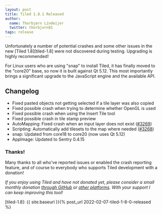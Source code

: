 ```yaml
---
layout: post
title: Tiled 1.8.1 Released
author:
  name: Thorbjørn Lindeijer
  twitter: thorbjorn81
tags: release
---
```


Unfortunately a number of potential crashes and some other issues in the new
[Tiled 1.8][tiled-1.8] were not discovered during testing. Upgrading is highly
recommended!

For Linux users who are using "snap" to install Tiled, it has finally moved to
the "core20" base, so now it is built against Qt 5.12. This most importantly
brings a significant upgrade to the JavaScript engine and the available API.

Changelog
---------

* Fixed pasted objects not getting selected if a tile layer was also copied
* Fixed possible crash when trying to determine whether OpenGL is used
* Fixed possible crash when using the Insert Tile tool
* Fixed possible crash in tile stamp preview
* AutoMapping: Fixed crash when an input layer does not exist ([#3269](https://github.com/mapeditor/tiled/issues/3269))
* Scripting: Automatically add tilesets to the map where needed ([#3268](https://github.com/mapeditor/tiled/issues/3268))
* snap: Updated from core18 to core20 (now uses Qt 5.12)
* AppImage: Updated to Sentry 0.4.15

### Thanks!

Many thanks to all who've reported issues or enabled the crash reporting
feature, and of course to everybody who supports Tiled development with a
donation!

_If you enjoy using Tiled and have not donated yet, please consider a small monthly donation [through GitHub](https://github.com/sponsors/bjorn) or [other platforms](https://www.mapeditor.org/donate). With your support I can keep improving this tool!_

[tiled-1.8]: {{ site.baseurl }}{% post_url 2022-02-07-tiled-1-8-0-released %}
